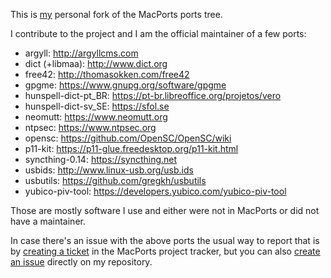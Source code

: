This is [my](https://github.com/lbschenkel) personal fork of the
MacPorts ports tree.

I contribute to the project and I am the official maintainer of a few ports:

- argyll: <http://argyllcms.com>
- dict (+libmaa): <http://www.dict.org>
- free42: <http://thomasokken.com/free42>
- gpgme: <https://www.gnupg.org/software/gpgme>
- hunspell-dict-pt_BR: <https://pt-br.libreoffice.org/projetos/vero>
- hunspell-dict-sv_SE: <https://sfol.se>
- neomutt: <https://www.neomutt.org>
- ntpsec: <https://www.ntpsec.org>
- opensc: <https://github.com/OpenSC/OpenSC/wiki>
- p11-kit: <https://p11-glue.freedesktop.org/p11-kit.html>
- syncthing-0.14: <https://syncthing.net>
- usbids: <http://www.linux-usb.org/usb.ids>
- usbutils: <https://github.com/gregkh/usbutils>
- yubico-piv-tool: <https://developers.yubico.com/yubico-piv-tool>

Those are mostly software I use and either were not in MacPorts or did not
have a maintainer.

In case there's an issue with the above ports the usual way to report that
is by [creating a ticket](https://trac.macports.org/newticket) in the
MacPorts project tracker, but you can also
[create an issue](https://github.com/lbschenkel/macports-ports/issues)
directly on my repository. 


